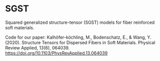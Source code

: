 # SGST
Squared generalized structure-tensor (SGST) models for fiber reinforced soft materials.

Code for our paper: Kalhöfer-köchling, M., Bodenschatz, E., & Wang, Y. (2020). Structure Tensors for Dispersed Fibers in Soft Materials. Physical Review Applied, 13(6), 064039. https://doi.org/10.1103/PhysRevApplied.13.064039
